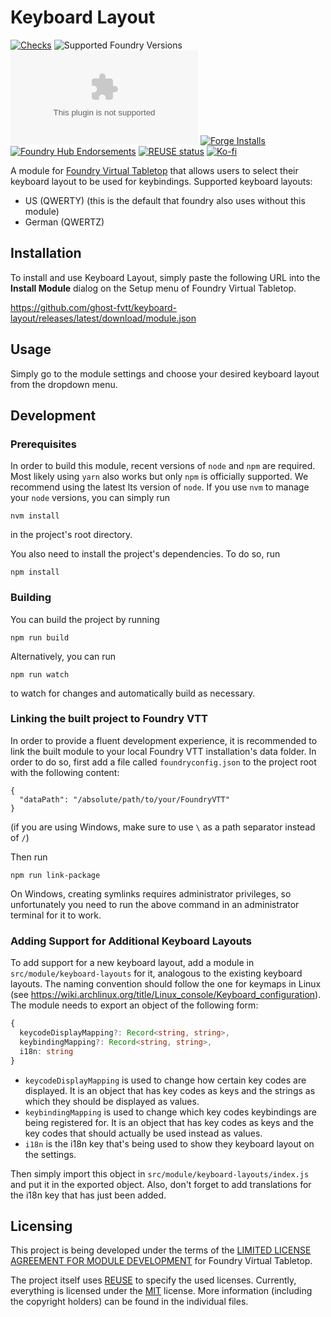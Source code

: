 <!--
SPDX-FileCopyrightText: 2021 Johannes Loher

SPDX-License-Identifier: MIT
-->

# Keyboard Layout

[![Checks](https://github.com/ghost-fvtt/keyboard-layout/workflows/Checks/badge.svg)](https://github.com/ghost-fvtt/keyboard-layout/actions)
![Supported Foundry Versions](https://img.shields.io/endpoint?url=https://foundryshields.com/version?url=https://raw.githubusercontent.com/ghost-fvtt/keyboard-layout/master/src/module.json)
![Latest Release Download Count](https://img.shields.io/github/downloads/ghost-fvtt/keyboard-layout/latest/module.zip)
[![Forge Installs](https://img.shields.io/badge/dynamic/json?label=Forge%20Installs&query=package.installs&suffix=%25&url=https%3A%2F%2Fforge-vtt.com%2Fapi%2Fbazaar%2Fpackage%2Fkeyboard-layout&colorB=4aa94a)](https://forge-vtt.com/bazaar#package=keyboard-layout)
[![Foundry Hub Endorsements](https://img.shields.io/endpoint?logoColor=white&url=https%3A%2F%2Fwww.foundryvtt-hub.com%2Fwp-json%2Fhubapi%2Fv1%2Fpackage%2Fkeyboard-layout%2Fshield%2Fendorsements)](https://www.foundryvtt-hub.com/package/keyboard-layout/)
[![REUSE status](https://api.reuse.software/badge/github.com/ghost-fvtt/keyboard-layout)](https://api.reuse.software/info/github.com/ghost-fvtt/keyboard-layout)
[![Ko-fi](https://img.shields.io/badge/Ko--fi-ghostfvtt-00B9FE?logo=kofi)](https://ko-fi.com/ghostfvtt)

A module for [Foundry Virtual Tabletop] that allows users to select their
keyboard layout to be used for keybindings. Supported keyboard layouts:

* US (QWERTY) (this is the default that foundry also uses without this module)
* German (QWERTZ)

## Installation

To install and use Keyboard Layout, simply paste the following URL into the
**Install Module** dialog on the Setup menu of Foundry Virtual Tabletop.

https://github.com/ghost-fvtt/keyboard-layout/releases/latest/download/module.json

## Usage

Simply go to the module settings and choose your desired keyboard layout from
the dropdown menu.

## Development

### Prerequisites

In order to build this module, recent versions of `node` and `npm` are
required. Most likely using `yarn` also works but only `npm` is officially
supported. We recommend using the latest lts version of `node`. If you use `nvm`
to manage your `node` versions, you can simply run

```
nvm install
```

in the project's root directory.

You also need to install the project's dependencies. To do so, run

```
npm install
```

### Building

You can build the project by running

```
npm run build
```

Alternatively, you can run

```
npm run watch
```

to watch for changes and automatically build as necessary.

### Linking the built project to Foundry VTT

In order to provide a fluent development experience, it is recommended to link
the built module to your local Foundry VTT installation's data folder. In
order to do so, first add a file called `foundryconfig.json` to the project root
with the following content:

```
{
  "dataPath": "/absolute/path/to/your/FoundryVTT"
}
```

(if you are using Windows, make sure to use `\` as a path separator instead of
`/`)

Then run

```
npm run link-package
```

On Windows, creating symlinks requires administrator privileges, so
unfortunately you need to run the above command in an administrator terminal for
it to work.

### Adding Support for Additional Keyboard Layouts

To add support for a new keyboard layout, add a module in
`src/module/keyboard-layouts` for it, analogous to the existing keyboard
layouts. The naming convention should follow the one for keymaps in Linux
(see https://wiki.archlinux.org/title/Linux_console/Keyboard_configuration).
The module needs to export an object of the following form:

```ts
{
  keycodeDisplayMapping?: Record<string, string>,
  keybindingMapping?: Record<string, string>,
  i18n: string
}
```

* `keycodeDisplayMapping` is used to change how certain key codes are
  displayed. It is an object that has key codes as keys and the strings as which
  they should be displayed as values.
* `keybindingMapping` is used to change which key codes keybindings are being
  registered for. It is an object that has key codes as keys and the key codes
  that should actually be used instead as values.
* `i18n` is the i18n key that's being used to show they keyboard layout on the
  settings.

Then simply import this object in `src/module/keyboard-layouts/index.js` and put
it in the exported object. Also, don't forget to add translations for the i18n
key that has just been added.

## Licensing

This project is being developed under the terms of the
[LIMITED LICENSE AGREEMENT FOR MODULE DEVELOPMENT] for Foundry Virtual Tabletop.

The project itself uses [REUSE] to specify the used licenses. Currently,
everything is licensed under the [MIT] license. More information
(including the copyright holders) can be found in the individual files.

[Foundry Virtual Tabletop]: https://foundryvtt.com/
[LIMITED LICENSE AGREEMENT FOR MODULE DEVELOPMENT]: https://foundryvtt.com/article/license/
[REUSE]: https://reuse.software/
[MIT]: LICENSES/MIT.txt
